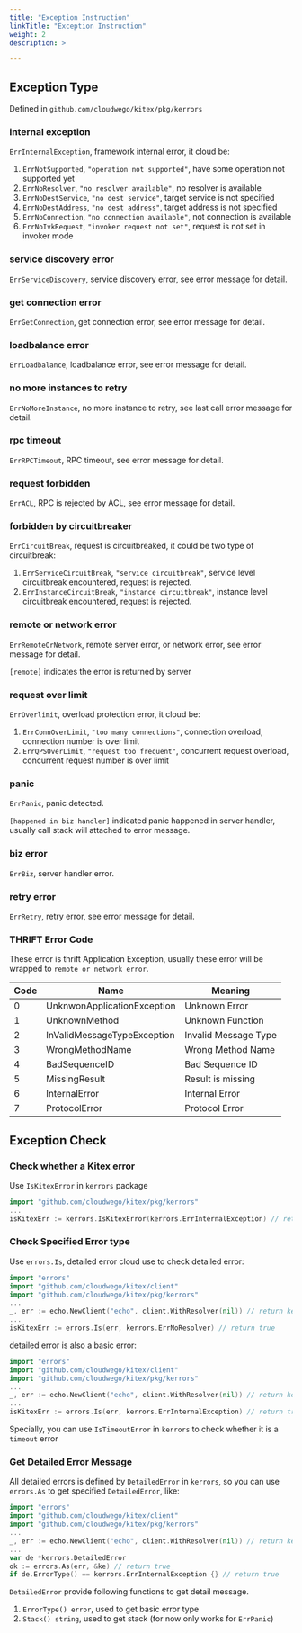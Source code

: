 ```yaml
---
title: "Exception Instruction"
linkTitle: "Exception Instruction"
weight: 2
description: >

---
```


## Exception Type

Defined in `github.com/cloudwego/kitex/pkg/kerrors`

### internal exception

`ErrInternalException`, framework internal error, it cloud be:

1. `ErrNotSupported`, `"operation not supported"`, have some operation not supported yet
2. `ErrNoResolver`, `"no resolver available"`, no resolver is available
3. `ErrNoDestService`, `"no dest service"`, target service is not specified
4. `ErrNoDestAddress`, `"no dest address"`, target address is not specified
5. `ErrNoConnection`, `"no connection available"`, not connection is available
6. `ErrNoIvkRequest`, `"invoker request not set"`, request is not set in invoker mode

### service discovery error

`ErrServiceDiscovery`, service discovery error, see error message for detail.

### get connection error

`ErrGetConnection`, get connection error, see error message for detail.

### loadbalance error

`ErrLoadbalance`, loadbalance error, see error message for detail.

### no more instances to retry

`ErrNoMoreInstance`, no more instance to retry, see last call error message for detail.

### rpc timeout

`ErrRPCTimeout`, RPC timeout, see error message for detail.

### request forbidden

`ErrACL`, RPC is rejected by ACL, see error message for detail.

### forbidden by circuitbreaker

`ErrCircuitBreak`, request is circuitbreaked, it could be two type of circuitbreak:

1. `ErrServiceCircuitBreak`, `"service circuitbreak"`, service level circuitbreak encountered, request is rejected.
2. `ErrInstanceCircuitBreak`, `"instance circuitbreak"`, instance level circuitbreak encountered, request is rejected.

### remote or network error

`ErrRemoteOrNetwork`, remote server error, or network error, see error message for detail.

`[remote]` indicates the error is returned by server

### request over limit

`ErrOverlimit`, overload protection error, it cloud be:

1. `ErrConnOverLimit`, `"too many connections"`, connection overload, connection number is over limit
2. `ErrQPSOverLimit`, `"request too frequent"`, concurrent request overload, concurrent request number is over limit

### panic

`ErrPanic`, panic detected.

`[happened in biz handler]` indicated panic happened in server handler, usually call stack will attached to error message.

### biz error

`ErrBiz`, server handler error.

### retry error

`ErrRetry`, retry error, see error message for detail.

### THRIFT Error Code

These error is thrift Application Exception, usually these error will be wrapped to `remote or network error`.

| Code | Name                        | Meaning              |
| ---- | --------------------------- | -------------------- |
| 0    | UnknwonApplicationException | Unknown Error        |
| 1    | UnknownMethod               | Unknown Function     |
| 2    | InValidMessageTypeException | Invalid Message Type |
| 3    | WrongMethodName             | Wrong Method Name    |
| 4    | BadSequenceID               | Bad Sequence ID      |
| 5    | MissingResult               | Result is missing    |
| 6    | InternalError               | Internal Error       |
| 7    | ProtocolError               | Protocol Error       |

## Exception Check

### Check whether a Kitex error

Use  `IsKitexError` in `kerrors` package

```go
import "github.com/cloudwego/kitex/pkg/kerrors"
...
isKitexErr := kerrors.IsKitexError(kerrors.ErrInternalException) // return true
```

### Check Specified Error type

Use `errors.Is`, detailed error cloud use to check detailed error:

```go
import "errors"
import "github.com/cloudwego/kitex/client"
import "github.com/cloudwego/kitex/pkg/kerrors"
...
_, err := echo.NewClient("echo", client.WithResolver(nil)) // return kerrors.ErrNoResolver
...
isKitexErr := errors.Is(err, kerrors.ErrNoResolver) // return true
```

detailed error is also a basic error:

```go
import "errors"
import "github.com/cloudwego/kitex/client"
import "github.com/cloudwego/kitex/pkg/kerrors"
...
_, err := echo.NewClient("echo", client.WithResolver(nil)) // return kerrors.ErrNoResolver
...
isKitexErr := errors.Is(err, kerrors.ErrInternalException) // return true
```

Specially, you can use `IsTimeoutError` in `kerrors` to check whether it is a `timeout` error

### Get Detailed Error Message

All detailed errors is defined by `DetailedError` in `kerrors`, so you can use `errors.As` to get specified `DetailedError`, like:

```go
import "errors"
import "github.com/cloudwego/kitex/client"
import "github.com/cloudwego/kitex/pkg/kerrors"
...
_, err := echo.NewClient("echo", client.WithResolver(nil)) // return kerrors.ErrNoResolver
...
var de *kerrors.DetailedError
ok := errors.As(err, &ke) // return true
if de.ErrorType() == kerrors.ErrInternalException {} // return true
```

`DetailedError` provide following functions to get detail message.
1. `ErrorType() error`, used to get basic error type
2. `Stack() string`, used to get stack (for now only works for `ErrPanic`)
